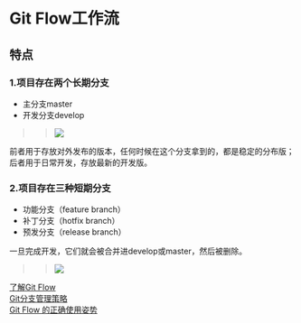 # Git Flow工作流
## 特点
### 1.项目存在两个长期分支
* 主分支master
* 开发分支develop
>> ![](https://p9-juejin.byteimg.com/tos-cn-i-k3u1fbpfcp/34346cb869464c9fa43621236e594696~tplv-k3u1fbpfcp-watermark.image)

前者用于存放对外发布的版本，任何时候在这个分支拿到的，都是稳定的分布版；后者用于日常开发，存放最新的开发版。
### 2.项目存在三种短期分支
* 功能分支（feature branch）
* 补丁分支（hotfix branch）
* 预发分支（release branch）

一旦完成开发，它们就会被合并进develop或master，然后被删除。
>> ![](https://p9-juejin.byteimg.com/tos-cn-i-k3u1fbpfcp/f5e577f5076e436d921be9a8f7627490~tplv-k3u1fbpfcp-watermark.image)

[了解Git Flow](https://nvie.com/posts/a-successful-git-branching-model/)  
[Git分支管理策略](http://www.ruanyifeng.com/blog/2012/07/git.html)  
[Git Flow 的正确使用姿势](https://www.jianshu.com/p/41910dc6ef29)